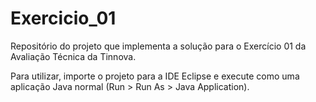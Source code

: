 # Exercicio_01
Repositório do projeto que implementa a solução para o Exercício 01 da Avaliação Técnica da Tinnova.

Para utilizar, importe o projeto para a IDE Eclipse e execute como uma aplicação Java normal (Run > Run As > Java Application).
